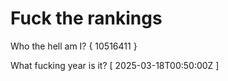 # Fuck the rankings

Who the hell am I?
{ 10516411 }

What fucking year is it?
[ 2025-03-18T00:50:00Z ]
